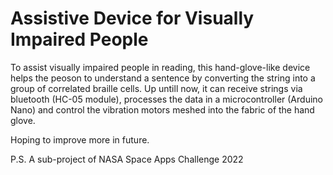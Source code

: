 # Assistive Device for Visually Impaired People

To assist visually impaired people in reading, this hand-glove-like device helps the peoson to understand a sentence by converting the string into a group of correlated braille cells. Up untill now, it can receive strings via bluetooth (HC-05 module), processes the data in a microcontroller (Arduino Nano) and control the vibration motors meshed into the fabric of the hand glove.

Hoping to improve more in future.

P.S. A sub-project of NASA Space Apps Challenge 2022
